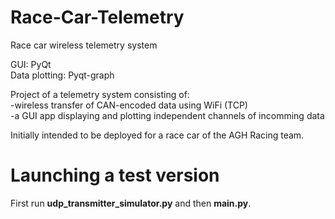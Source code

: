 # Race-Car-Telemetry
Race car wireless telemetry system

GUI: PyQt
<br>Data plotting: Pyqt-graph</br>

Project of a telemetry system consisting of: 
<br>-wireless transfer of CAN-encoded data using WiFi (TCP)</br>
-a GUI app displaying and plotting independent channels of incomming data

Initially intended to be deployed for a race car of the AGH Racing team.

# Launching a test version
First run <b>udp_transmitter_simulator.py</b> and then <b>main.py</b>.
